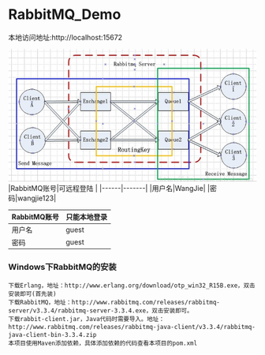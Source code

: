 # RabbitMQ_Demo
本地访问地址:http://localhost:15672

![RabbitMQ系统架构图](image\系统架构图.jpg)
|RabbitMQ账号|可远程登陆 |
|------|-------|
|用户名|WangJie|
|密码|wangjie123|

|RabbitMQ账号|只能本地登录|
|-----|-----|
|用户名|guest|
|密码|guest|

### Windows下RabbitMQ的安装
```
下载Erlang，地址：http://www.erlang.org/download/otp_win32_R15B.exe，双击安装即可(首先装)
下载RabbitMQ，地址：http://www.rabbitmq.com/releases/rabbitmq-server/v3.3.4/rabbitmq-server-3.3.4.exe，双击安装即可。
下载rabbit-client.jar，Java代码时需要导入。地址：http://www.rabbitmq.com/releases/rabbitmq-java-client/v3.3.4/rabbitmq-java-client-bin-3.3.4.zip
本项目使用Maven添加依赖，具体添加依赖的代码查看本项目的pom.xml
```